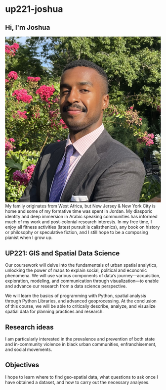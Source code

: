 # up221-joshua
## Hi, I'm Joshua 
![My profile](https://github.com/joshuaclaxton/up221-joshua/blob/main/IMG_0737.jpg)
My family originates from West Africa, but New Jersey & New York City is home and some of my formative time was spent in Jordan. My diasporic identity and deep immersion in Arabic speaking communities has informed much of my work and post-colonial research interests. In my free time, I enjoy all fitness activities (latest pursuit is calisthenics), any book on history or philosophy or speculative fiction, and I still hope to be a composing pianist when I grow up.

## UP221: GIS and Spatial Data Science
Our coursework will delve into the fundamentals of urban spatial analytics, unlocking the power of maps to explain social, political and economic phenomena. We will use various components of data’s journey—acquisition, exploration, modeling, and communication through visualization—to enable and advance our research from a data science perspective.

We will learn the basics of programming with Python, spatial analysis through Python Libraries, and advanced geoprocessing. At the conclusion of this course, we will be able to critically describe, analyze, and visualize spatial data for planning practices and research.

## Research ideas
I am particularly interested in the prevalence and prevention of both state and in-community violence in black urban communities, enfranchisement, and social movements.


## Objectives 
I hope to learn where to find geo-spatial data, what questions to ask once I have obtained a dataset, and how to carry out the necessary analyses. 
